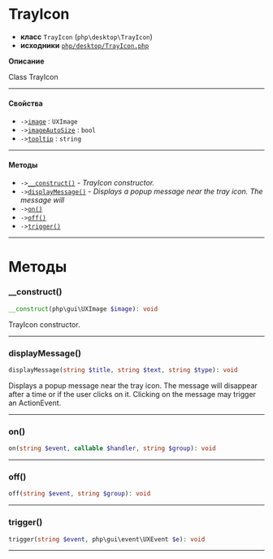 # TrayIcon

- **класс** `TrayIcon` (`php\desktop\TrayIcon`)
- **исходники** [`php/desktop/TrayIcon.php`](./src/main/resources/JPHP-INF/sdk/php/desktop/TrayIcon.php)

**Описание**

Class TrayIcon

---

#### Свойства

- `->`[`image`](#prop-image) : `UXImage`
- `->`[`imageAutoSize`](#prop-imageautosize) : `bool`
- `->`[`tooltip`](#prop-tooltip) : `string`

---

#### Методы

- `->`[`__construct()`](#method-__construct) - _TrayIcon constructor._
- `->`[`displayMessage()`](#method-displaymessage) - _Displays a popup message near the tray icon.  The message will_
- `->`[`on()`](#method-on)
- `->`[`off()`](#method-off)
- `->`[`trigger()`](#method-trigger)

---
# Методы

<a name="method-__construct"></a>

### __construct()
```php
__construct(php\gui\UXImage $image): void
```
TrayIcon constructor.

---

<a name="method-displaymessage"></a>

### displayMessage()
```php
displayMessage(string $title, string $text, string $type): void
```
Displays a popup message near the tray icon.  The message will
disappear after a time or if the user clicks on it.  Clicking
on the message may trigger an ActionEvent.

---

<a name="method-on"></a>

### on()
```php
on(string $event, callable $handler, string $group): void
```

---

<a name="method-off"></a>

### off()
```php
off(string $event, string $group): void
```

---

<a name="method-trigger"></a>

### trigger()
```php
trigger(string $event, php\gui\event\UXEvent $e): void
```

---
